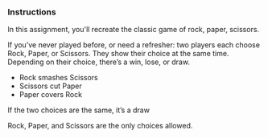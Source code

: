 ### Instructions

In this assignment, you'll recreate the classic game of rock, paper, scissors.

If you’ve never played before, or need a refresher: two players each choose Rock, Paper, or Scissors. They show their choice at the same time. Depending on their choice, there’s a win, lose, or draw.

- Rock smashes Scissors
- Scissors cut Paper
- Paper covers Rock  

If the two choices are the same, it’s a draw  

Rock, Paper, and Scissors are the only choices allowed.